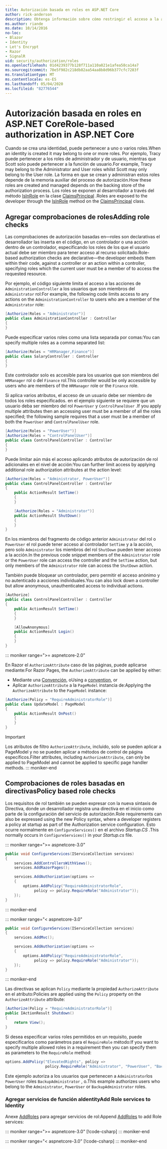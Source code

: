 ```yaml
---
title: Autorización basada en roles en ASP.NET Core
author: rick-anderson
description: Obtenga información sobre cómo restringir el acceso a la acción y el controlador ASP.NET Core pasando roles al atributo Authorize.
ms.author: riande
ms.date: 10/14/2016
no-loc:
- Blazor
- Identity
- Let's Encrypt
- Razor
- SignalR
uid: security/authorization/roles
ms.openlocfilehash: 01d4239377b128f711a110a821e1afea58ca14a7
ms.sourcegitcommit: 70e5f982c218db82aa54aa8b8d96b377cfc7283f
ms.translationtype: MT
ms.contentlocale: es-ES
ms.lasthandoff: 05/04/2020
ms.locfileid: "82776544"
---
```

# <a name="role-based-authorization-in-aspnet-core"></a><span data-ttu-id="77b50-103">Autorización basada en roles en ASP.NET Core</span><span class="sxs-lookup"><span data-stu-id="77b50-103">Role-based authorization in ASP.NET Core</span></span>

<a name="security-authorization-role-based"></a>

<span data-ttu-id="77b50-104">Cuando se crea una identidad, puede pertenecer a uno o varios roles.</span><span class="sxs-lookup"><span data-stu-id="77b50-104">When an identity is created it may belong to one or more roles.</span></span> <span data-ttu-id="77b50-105">Por ejemplo, Tracy puede pertenecer a los roles de administrador y de usuario, mientras que Scott solo puede pertenecer a la función de usuario.</span><span class="sxs-lookup"><span data-stu-id="77b50-105">For example, Tracy may belong to the Administrator and User roles whilst Scott may only belong to the User role.</span></span> <span data-ttu-id="77b50-106">La forma en que se crean y administran estos roles depende de la memoria auxiliar del proceso de autorización.</span><span class="sxs-lookup"><span data-stu-id="77b50-106">How these roles are created and managed depends on the backing store of the authorization process.</span></span> <span data-ttu-id="77b50-107">Los roles se exponen al desarrollador a través del método [IsInRole](/dotnet/api/system.security.principal.genericprincipal.isinrole) en la clase [ClaimsPrincipal](/dotnet/api/system.security.claims.claimsprincipal) .</span><span class="sxs-lookup"><span data-stu-id="77b50-107">Roles are exposed to the developer through the [IsInRole](/dotnet/api/system.security.principal.genericprincipal.isinrole) method on the [ClaimsPrincipal](/dotnet/api/system.security.claims.claimsprincipal) class.</span></span>

## <a name="adding-role-checks"></a><span data-ttu-id="77b50-108">Agregar comprobaciones de roles</span><span class="sxs-lookup"><span data-stu-id="77b50-108">Adding role checks</span></span>

<span data-ttu-id="77b50-109">Las comprobaciones de autorización basadas en&mdash;roles son declarativas el desarrollador las inserta en el código, en un controlador o una acción dentro de un controlador, especificando los roles de los que el usuario actual debe ser miembro para tener acceso al recurso solicitado.</span><span class="sxs-lookup"><span data-stu-id="77b50-109">Role-based authorization checks are declarative&mdash;the developer embeds them within their code, against a controller or an action within a controller, specifying roles which the current user must be a member of to access the requested resource.</span></span>

<span data-ttu-id="77b50-110">Por ejemplo, el código siguiente limita el acceso a las acciones de `AdministrationController` a los usuarios que son miembros del `Administrator` rol:</span><span class="sxs-lookup"><span data-stu-id="77b50-110">For example, the following code limits access to any actions on the `AdministrationController` to users who are a member of the `Administrator` role:</span></span>

```csharp
[Authorize(Roles = "Administrator")]
public class AdministrationController : Controller
{
}
```

<span data-ttu-id="77b50-111">Puede especificar varios roles como una lista separada por comas:</span><span class="sxs-lookup"><span data-stu-id="77b50-111">You can specify multiple roles as a comma separated list:</span></span>

```csharp
[Authorize(Roles = "HRManager,Finance")]
public class SalaryController : Controller
{
}
```

<span data-ttu-id="77b50-112">Este controlador solo es accesible para los usuarios que son miembros del `HRManager` rol o del `Finance` rol.</span><span class="sxs-lookup"><span data-stu-id="77b50-112">This controller would be only accessible by users who are members of the `HRManager` role or the `Finance` role.</span></span>

<span data-ttu-id="77b50-113">Si aplica varios atributos, el acceso de un usuario debe ser miembro de todos los roles especificados. en el ejemplo siguiente se requiere que un usuario deba ser miembro del rol `PowerUser` y `ControlPanelUser` .</span><span class="sxs-lookup"><span data-stu-id="77b50-113">If you apply multiple attributes then an accessing user must be a member of all the roles specified; the following sample requires that a user must be a member of both the `PowerUser` and `ControlPanelUser` role.</span></span>

```csharp
[Authorize(Roles = "PowerUser")]
[Authorize(Roles = "ControlPanelUser")]
public class ControlPanelController : Controller
{
}
```

<span data-ttu-id="77b50-114">Puede limitar aún más el acceso aplicando atributos de autorización de rol adicionales en el nivel de acción:</span><span class="sxs-lookup"><span data-stu-id="77b50-114">You can further limit access by applying additional role authorization attributes at the action level:</span></span>

```csharp
[Authorize(Roles = "Administrator, PowerUser")]
public class ControlPanelController : Controller
{
    public ActionResult SetTime()
    {
    }

    [Authorize(Roles = "Administrator")]
    public ActionResult ShutDown()
    {
    }
}
```

<span data-ttu-id="77b50-115">En los miembros del fragmento de código anterior `Administrator` del rol o `PowerUser` el rol puede tener acceso al controlador `SetTime` y a la acción, pero solo `Administrator` los miembros del rol `ShutDown` pueden tener acceso a la acción.</span><span class="sxs-lookup"><span data-stu-id="77b50-115">In the previous code snippet members of the `Administrator` role or the `PowerUser` role can access the controller and the `SetTime` action, but only members of the `Administrator` role can access the `ShutDown` action.</span></span>

<span data-ttu-id="77b50-116">También puede bloquear un controlador, pero permitir el acceso anónimo y no autenticado a acciones individuales.</span><span class="sxs-lookup"><span data-stu-id="77b50-116">You can also lock down a controller but allow anonymous, unauthenticated access to individual actions.</span></span>

```csharp
[Authorize]
public class ControlPanelController : Controller
{
    public ActionResult SetTime()
    {
    }

    [AllowAnonymous]
    public ActionResult Login()
    {
    }
}
```

::: moniker range=">= aspnetcore-2.0"

<span data-ttu-id="77b50-117">En Razor el `AuthorizeAttribute` caso de las páginas, puede aplicarse mediante:</span><span class="sxs-lookup"><span data-stu-id="77b50-117">For Razor Pages, the `AuthorizeAttribute` can be applied by either:</span></span>

* <span data-ttu-id="77b50-118">Mediante una [Convención](xref:razor-pages/razor-pages-conventions#page-model-action-conventions), o</span><span class="sxs-lookup"><span data-stu-id="77b50-118">Using a [convention](xref:razor-pages/razor-pages-conventions#page-model-action-conventions), or</span></span>
* <span data-ttu-id="77b50-119">Aplicar `AuthorizeAttribute` a la `PageModel` instancia de:</span><span class="sxs-lookup"><span data-stu-id="77b50-119">Applying the `AuthorizeAttribute` to the `PageModel` instance:</span></span>

```csharp
[Authorize(Policy = "RequireAdministratorRole")]
public class UpdateModel : PageModel
{
    public ActionResult OnPost()
    {
    }
}
```

> [!IMPORTANT]
> <span data-ttu-id="77b50-120">Los atributos de filtro `AuthorizeAttribute`, incluido, solo se pueden aplicar a PageModel y no se pueden aplicar a métodos de control de página específicos.</span><span class="sxs-lookup"><span data-stu-id="77b50-120">Filter attributes, including `AuthorizeAttribute`, can only be applied to PageModel and cannot be applied to specific page handler methods.</span></span>
::: moniker-end

<a name="security-authorization-role-policy"></a>

## <a name="policy-based-role-checks"></a><span data-ttu-id="77b50-121">Comprobaciones de roles basadas en directivas</span><span class="sxs-lookup"><span data-stu-id="77b50-121">Policy based role checks</span></span>

<span data-ttu-id="77b50-122">Los requisitos de rol también se pueden expresar con la nueva sintaxis de Directiva, donde un desarrollador registra una directiva en el inicio como parte de la configuración del servicio de autorización.</span><span class="sxs-lookup"><span data-stu-id="77b50-122">Role requirements can also be expressed using the new Policy syntax, where a developer registers a policy at startup as part of the Authorization service configuration.</span></span> <span data-ttu-id="77b50-123">Esto ocurre normalmente en `ConfigureServices()` en el archivo *Startup.CS* .</span><span class="sxs-lookup"><span data-stu-id="77b50-123">This normally occurs in `ConfigureServices()` in your *Startup.cs* file.</span></span>

::: moniker range=">= aspnetcore-3.0"
```csharp
public void ConfigureServices(IServiceCollection services)
{
    services.AddControllersWithViews();
    services.AddRazorPages();

    services.AddAuthorization(options =>
    {
        options.AddPolicy("RequireAdministratorRole",
             policy => policy.RequireRole("Administrator"));
    });
}
```
::: moniker-end

::: moniker range="< aspnetcore-3.0"
```csharp
public void ConfigureServices(IServiceCollection services)
{
    services.AddMvc();

    services.AddAuthorization(options =>
    {
        options.AddPolicy("RequireAdministratorRole",
             policy => policy.RequireRole("Administrator"));
    });
}
```
::: moniker-end

<span data-ttu-id="77b50-124">Las directivas se aplican `Policy` mediante la propiedad `AuthorizeAttribute` en el atributo:</span><span class="sxs-lookup"><span data-stu-id="77b50-124">Policies are applied using the `Policy` property on the `AuthorizeAttribute` attribute:</span></span>

```csharp
[Authorize(Policy = "RequireAdministratorRole")]
public IActionResult Shutdown()
{
    return View();
}
```

<span data-ttu-id="77b50-125">Si desea especificar varios roles permitidos en un requisito, puede especificarlos como parámetros para el `RequireRole` método:</span><span class="sxs-lookup"><span data-stu-id="77b50-125">If you want to specify multiple allowed roles in a requirement then you can specify them as parameters to the `RequireRole` method:</span></span>

```csharp
options.AddPolicy("ElevatedRights", policy =>
                  policy.RequireRole("Administrator", "PowerUser", "BackupAdministrator"));
```

<span data-ttu-id="77b50-126">Este ejemplo autoriza a los usuarios que pertenecen a `Administrator`los `PowerUser` roles `BackupAdministrator` , o.</span><span class="sxs-lookup"><span data-stu-id="77b50-126">This example authorizes users who belong to the `Administrator`, `PowerUser` or `BackupAdministrator` roles.</span></span>

### <a name="add-role-services-to-identity"></a><span data-ttu-id="77b50-127">Agregar servicios de función aIdentity</span><span class="sxs-lookup"><span data-stu-id="77b50-127">Add Role services to Identity</span></span>

<span data-ttu-id="77b50-128">Anexe [AddRoles](/dotnet/api/microsoft.aspnetcore.identity.identitybuilder.addroles#Microsoft_AspNetCore_Identity_IdentityBuilder_AddRoles__1) para agregar servicios de rol:</span><span class="sxs-lookup"><span data-stu-id="77b50-128">Append [AddRoles](/dotnet/api/microsoft.aspnetcore.identity.identitybuilder.addroles#Microsoft_AspNetCore_Identity_IdentityBuilder_AddRoles__1) to add Role services:</span></span>

::: moniker range=">= aspnetcore-3.0"
[!code-csharp[](roles/samples/3_0/Startup.cs?name=snippet&highlight=7)]
::: moniker-end

::: moniker range="< aspnetcore-3.0"
[!code-csharp[](roles/samples/2_2/Startup.cs?name=snippet&highlight=7)]
::: moniker-end

